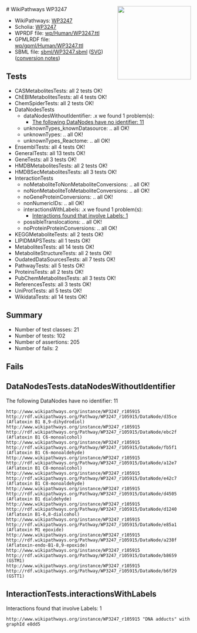 <img style="float: right; width: 200px" src="../logo.png" />
# WikiPathways WP3247

* WikiPathways: [WP3247](https://identifiers.org/wikipathways:WP3247)
* Scholia: [WP3247](https://scholia.toolforge.org/wikipathways/WP3247)
* WPRDF file: [wp/Human/WP3247.ttl](../wp/Human/WP3247.ttl)
* GPMLRDF file: [wp/gpml/Human/WP3247.ttl](../wp/gpml/Human/WP3247.ttl)
* SBML file: [sbml/WP3247.sbml](../sbml/WP3247.sbml) ([SVG](../sbml/WP3247.svg)) ([conversion notes](../sbml/WP3247.txt))

## Tests
* CASMetabolitesTests: all 2 tests OK!
* ChEBIMetabolitesTests: all 4 tests OK!
* ChemSpiderTests: all 2 tests OK!
* DataNodesTests
    * dataNodesWithoutIdentifier: .x we found 1 problem(s):
        * [The following DataNodes have no identifier: 11](#8792c491)
    * unknownTypes_knownDatasource: .. all OK!
    * unknownTypes: .. all OK!
    * unknownTypes_Reactome: .. all OK!
* EnsemblTests: all 4 tests OK!
* GeneralTests: all 13 tests OK!
* GeneTests: all 3 tests OK!
* HMDBMetabolitesTests: all 2 tests OK!
* HMDBSecMetabolitesTests: all 3 tests OK!
* InteractionTests
    * noMetaboliteToNonMetaboliteConversions: .. all OK!
    * noNonMetaboliteToMetaboliteConversions: .. all OK!
    * noGeneProteinConversions: .. all OK!
    * nonNumericIDs: .. all OK!
    * interactionsWithLabels: .x we found 1 problem(s):
        * [Interactions found that involve Labels: 1](#630d2678)
    * possibleTranslocations: .. all OK!
    * noProteinProteinConversions: .. all OK!
* KEGGMetaboliteTests: all 2 tests OK!
* LIPIDMAPSTests: all 1 tests OK!
* MetabolitesTests: all 14 tests OK!
* MetaboliteStructureTests: all 2 tests OK!
* OudatedDataSourcesTests: all 7 tests OK!
* PathwayTests: all 5 tests OK!
* ProteinsTests: all 2 tests OK!
* PubChemMetabolitesTests: all 3 tests OK!
* ReferencesTests: all 3 tests OK!
* UniProtTests: all 5 tests OK!
* WikidataTests: all 14 tests OK!


## Summary

* Number of test classes: 21
* Number of tests: 102
* Number of assertions: 205
* Number of fails: 2

## Fails

<a name="8792c491" />

## DataNodesTests.dataNodesWithoutIdentifier

The following DataNodes have no identifier: 11
```
http://www.wikipathways.org/instance/WP3247_r105915 http://rdf.wikipathways.org/Pathway/WP3247_r105915/DataNode/d35ce (Aflatoxin B1 8,9-dihydrodiol)
http://www.wikipathways.org/instance/WP3247_r105915 http://rdf.wikipathways.org/Pathway/WP3247_r105915/DataNode/ebc2f (Aflatoxin B1 C6-monoalcohol)
http://www.wikipathways.org/instance/WP3247_r105915 http://rdf.wikipathways.org/Pathway/WP3247_r105915/DataNode/fb5f1 (Aflatoxin B1 C6-monoaldehyde)
http://www.wikipathways.org/instance/WP3247_r105915 http://rdf.wikipathways.org/Pathway/WP3247_r105915/DataNode/a12e7 (Aflatoxin B1 C8-monoalcohol)
http://www.wikipathways.org/instance/WP3247_r105915 http://rdf.wikipathways.org/Pathway/WP3247_r105915/DataNode/e42c7 (Aflatoxin B1 C8-monoaldehyde)
http://www.wikipathways.org/instance/WP3247_r105915 http://rdf.wikipathways.org/Pathway/WP3247_r105915/DataNode/d4505 (Aflatoxin B1 dialdehyde)
http://www.wikipathways.org/instance/WP3247_r105915 http://rdf.wikipathways.org/Pathway/WP3247_r105915/DataNode/d1240 (Aflatoxin B1-6,8-dialcohol)
http://www.wikipathways.org/instance/WP3247_r105915 http://rdf.wikipathways.org/Pathway/WP3247_r105915/DataNode/e85a1 (Aflatoxin M1 epoxide)
http://www.wikipathways.org/instance/WP3247_r105915 http://rdf.wikipathways.org/Pathway/WP3247_r105915/DataNode/a238f (Aflatoxin-endo-B1-8,9-epoxide)
http://www.wikipathways.org/instance/WP3247_r105915 http://rdf.wikipathways.org/Pathway/WP3247_r105915/DataNode/b8659 (GSTM1)
http://www.wikipathways.org/instance/WP3247_r105915 http://rdf.wikipathways.org/Pathway/WP3247_r105915/DataNode/b6f29 (GSTT1)
```

<a name="630d2678" />

## InteractionTests.interactionsWithLabels

Interactions found that involve Labels: 1
```
http://www.wikipathways.org/instance/WP3247_r105915 "DNA adducts" with graphId e8dd5
```

